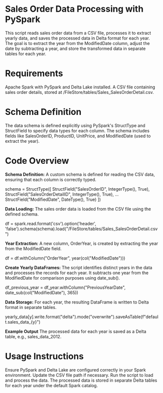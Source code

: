 # Sales Order Data Processing with PySpark
This script reads sales order data from a CSV file, processes it to extract yearly data, and saves the processed data in Delta format for each year. The goal is to extract the year from the ModifiedDate column, adjust the date by subtracting a year, and store the transformed data in separate tables for each year.

# Requirements
Apache Spark with PySpark and Delta Lake installed.
A CSV file containing sales order details, stored at /FileStore/tables/Sales_SalesOrderDetail.csv.

# Schema Definition
The data schema is defined explicitly using PySpark's StructType and StructField to specify data types for each column. The schema includes fields like SalesOrderID, ProductID, UnitPrice, and ModifiedDate (used to extract the year).

# Code Overview
**Schema Definition:**
A custom schema is defined for reading the CSV data, ensuring that each column is correctly typed.

schema = StructType([
    StructField("SalesOrderID", IntegerType(), True),
    StructField("SalesOrderDetailID", IntegerType(), True),
    ...
    StructField("ModifiedDate", DateType(), True)
])

**Data Loading:** The sales order data is loaded from the CSV file using the defined schema.

df = spark.read.format('csv').option('header', 'false').schema(schema).load("/FileStore/tables/Sales_SalesOrderDetail.csv")

**Year Extraction:** A new column, OrderYear, is created by extracting the year from the ModifiedDate field.

df = df.withColumn("OrderYear", year(col("ModifiedDate")))

**Create Yearly DataFrames:** The script identifies distinct years in the data and processes the records for each year. It subtracts one year from the ModifiedDate for comparison purposes using date_sub().

df_previous_year = df_year.withColumn("PreviousYearDate", date_sub(col("ModifiedDate"), 365))

**Data Storage:** For each year, the resulting DataFrame is written to Delta format in separate tables.

yearly_data[y].write.format("delta").mode("overwrite").saveAsTable(f"default.sales_data_{y}")

**Example Output**
The processed data for each year is saved as a Delta table, e.g., sales_data_2012.

# Usage Instructions
Ensure PySpark and Delta Lake are configured correctly in your Spark environment.
Update the CSV file path if necessary.
Run the script to load and process the data.
The processed data is stored in separate Delta tables for each year under the default Spark catalog.
